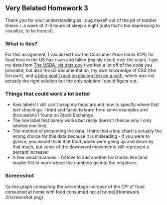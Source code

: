 ## Very Belated Homework 3

Thank you for your understanding as I dug myself out of the pit of toddler illness + a week of 2-3 hours of sleep a night (data that's too depressing to visualize, to be honest).

### What is this?
For this assignment, I visualized how the Consumer Price Index (CPI) for food here in the US has risen and fallen (mainly risen) over the years. I got my data from [The USDA, via data.gov](https://www.ers.usda.gov/data-products/food-price-outlook.aspx) I worked a lot off of the code you provided, but also the d3 documentation, my own knowledge of CSS (the fun part), and [a blog post I read on placing text on a path](https://www.visualcinnamon.com/2015/09/placing-text-on-arcs/), which was not actually the right solution but the only solution I could figure out.

### Things that could work a lot better
- Axis labels! I still can't wrap my head around how to specify where that text should go. I tried and failed to learn from some examples and discussions I found on Stack Exchange.
- The line label that barely works but really doesn't (hence why I only labeled one line).
- The method of presenting the data. I think that a line chart is actually the wrong choice for this data because it is misleading - if you were to glance, you would think that food prices were going up and down by that much, but some of the downward movements still represent a percent increase! 
- A few visual nuances - I'd love to add another horizontal line (and maybe fill) to mark where the numbers go into the negatives.

### Screenshot
![a line graph comparing the percentage increase of the CPI of food consumed at home with food consumed not at home](Homework 3/screenshot.png)
